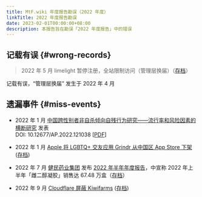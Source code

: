 ```yaml
---
title: MtF.wiki 年度报告勘误（2022 年度）
linkTitle: 2022 年度报告勘误
date: 2023-02-01T00:00:00+08:00
description: 本报告旨在勘误「2022 年度报告」中的错误
---
```


## 记载有误 {#wrong-records}

> 2022 年 5 月 limelight 暂停注册，全站限制访问（管理层换届）（[存档](https://web.archive.org/web/20220515113146/https://limelight.moe/)）

记载有误，“管理层换届” 发生于 2022 年 4 月

## 遗漏事件 {#miss-events}

- 2022 年 1 月 [中国跨性别者非自杀倾向自残行为研究——流行率和风险因素的横断研究](https://www.hanspub.org/journal/PaperInformation.aspx?paperID=48438) 发表\
  DOI: 10.12677/AP.2022.121038 \[[PDF](https://pdf.hanspub.org/AP20220100000_27859661.pdf)]

- 2022 年 1 月 [Apple 将 LGBTQ+ 交友应用 Grindr 从中国区 App Store 下架](https://9to5mac.com/2022/01/31/grindr-removed-from-app-store-china/) ([存档](https://web.archive.org/web/20230302082335/https://9to5mac.com/2022/01/31/grindr-removed-from-app-store-china/))

- 2022 年 7 月 [健民药业集团](http://www.whjm.com) 发布 [2022 年半年年度报告](http://www.whjm.com/upload/file/2022/08/08/e67e2d84891344749fd00ed2235d6927.pdf)，中宣称 2022 年上半年「雌二醇凝胶」销售达 67.48 万盒（[存档](https://web.archive.org/web/20230222023326/http://www.whjm.com/upload/file/2022/08/08/e67e2d84891344749fd00ed2235d6927.pdf)）

- 2022 年 9 月 [Cloudflare 屏蔽 Kiwifarms](https://blog.cloudflare.com/zh-cn/kiwifarms-blocked-zh-cn/) ([存档](https://web.archive.org/web/20230302082559/https://blog.cloudflare.com/zh-cn/kiwifarms-blocked-zh-cn/))
